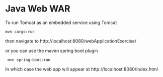 
# Java Web WAR

To run Tomcat as an embedded service using Tomcat

```
mvn cargo:run
```

then navigate to http://localhost:8080/webApplicationExercise/


or you can use the maven spring boot plugin
```
 mvn spring-boot:run
```
In which case the web app will appear at http://localhost:8080/index.html






